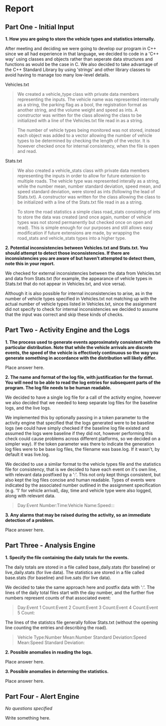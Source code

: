 # Report

## Part One - Initial Input

**1. How you are going to store the vehicle types and statistics internally.**

After meeting and deciding we were going to develop our program in C++ since we all had experience in that language, we decided to code in a 'C++ way' using classes and objects rather than seperate data structures and functions as would be the case in C. We also decided to take advantage of the C++ Standard Library by using 'strings' and other library classes to avoid having to manage too many low-level details.

Vehicles.txt

>We created a vehicle_type class with private data members representing the inputs. The vehicle name was represented internally as a string, the parking flag as a bool, the registration format as another string, and the volume weight and speed as ints. A constructor was written for the class allowing the class to be initialized with a line of the Vehicles.txt file read in as a string.

>The number of vehicle types being monitored was not stored, instead each object was added to a vector allowing the number of vehicle types to be determined by checking the length of the vector. It is however checked once for internal consistency, when the file is open and read.

Stats.txt

>We also created a vehicle_stats class with private data members representing the inputs in order to allow for future extension to multiple roads. The vehicle type was represented interally as a string, while the number mean, number standard deviation, speed mean, and speed standard deviation, were stored as ints (following the lead of Stats.txt). A constructor was written for the class allowing the class to be initialized with a line of the Stats.txt file read in as a string.

>To store the road statistics a simple class road_stats consisting of ints to store the data was created (and once again, number of vehicle types was not stored permanently but checked once on open and read). This is simple enough for our purposes and still allows easy modification if future extensions are made, by wrapping the road_stats and vehicle_stats types into a higher type.

**2. Potential inconsistencies between Vehicles.txt and Stats.txt. You should attempt to detect those inconsistencies. If there are inconsistencies you are aware of but haven’t attempted to detect them, note this in your report.**

We checked for external inconsistencies between the data from Vehicles.txt and data from Stats.txt (for example, the appearance of vehicle types in Stats.txt that do not appear in Vehicles.txt, and vice versa).

Although it is also possible for internal inconsistencies to arise, as in the number of vehicle types specified in Vehicles.txt not matching up with the actual number of vehicle types listed in Vehicles.txt, since the assignment did not specify to check for internal inconsistencies we decided to assume that the input was correct and skip these kinds of checks.

## Part Two - Activity Engine and the Logs

**1. The process used to generate events approximately consistent with the particular distribution. Note that while the vehicle arrivals are discrete events, the speed of the vehicle is effectively continuous so the way you generate something in accordance with the distribution will likely differ.**

Place answer here.

**2. The name and format of the log file, with justification for the format. You will need to be able to read the log entries for subsequent parts of the program. The log file needs to be human readable.**

We decided to have a single log file for a call of the activity engine, however we also decided that we needed to keep separate log files for the baseline logs, and the live logs.

We implemented this by optionally passing in a token parameter to the activity engine that specified that the logs generated were to be baseline logs (we could have simply checked if the baseline log file existed and assumed the logs were baseline if they did not, however performing this check could cause problems across different platforms, so we decided on a simpler way). If the token parameter was there to indicate the generation log files were to be base log files, the filename was base.log. If it wasn't, by default it was live.log.

We decided to use a similar format to the vehicle types file and the statistics file for consistency, that is we decided to have each event on it's own line, with relevant data postfixed by a ':'. This not only kept things consistent, but also kept the log files concise and human readable. Types of events were indicated by the associated number outlined in the assignment specification (e.g. '1' for vehicle arrival), day, time and vehicle type were also logged, along with relevant data.

>Day:Event Number:Time:Vehicle Name:Speed:<etc>:<etc>:

**3. Any alarms that may be raised during the activity, so an immediate detection of a problem.**

Place answer here.

## Part Three - Analysis Engine

**1. Specify the file containing the daily totals for the events.**

The daily totals are stored in a file called base_daily.stats (for baseline) or live_daily.stats (for live data). The statistics are stored in a file called base.stats (for baseline) and live.sats (for live data).

We decided to take the same approach here and postfix data with ':'. The lines of the daily total files start with the day number, and the further five numbers represent counts of that associated event:

>Day:Event 1 Count:Event 2 Count:Event 3 Count:Event 4 Count:Event 5 Count:

The lines of the statistcs file generally follow Stats.txt (without the opening line counting the entries and describing the road).

>Vehicle Type:Number Mean:Number Standard Deviation:Speed Mean:Speed Standard Deviation:

**2. Possible anomalies in reading the logs.**

Place answer here.

**3. Possible anomalies in determing the statistics.**

Place answer here.

## Part Four - Alert Engine

*No questions specified*

Write something here.
